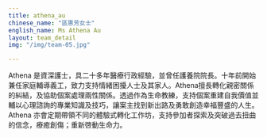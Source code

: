 ```yaml
---
title: athena_au
chinese_name: "區惠芳女士"
english_name: Ms Athena Au
layout: team_detail
img: "/img/team-05.jpg"

---
```

Athena 是資深護士，具二十多年醫療行政經驗，並曾任護養院院長。十年前開始兼任家庭輔導義工，致力支持情緒困擾人士及其家人。Athena擅長轉化親密關係的糾結，及協助個案處理兩性關係。透過作為生命教練，支持個案重建自我價值並輔以心理諮詢的專業知識及技巧，讓案主找到新出路及勇敢創造幸福豐盛的人生。Athena 亦會定期帶領不同的體驗式轉化工作坊，支持參加者探索及突破過去扭曲的信念，療癒創傷；重新啓動生命力。